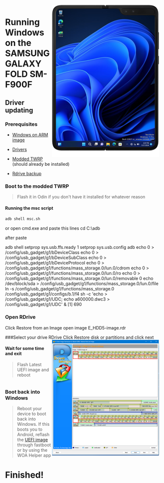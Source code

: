 <img align="right" src="https://github.com/Ost268/SAMSUNG-WINNER-WindowsARM/blob/main/winner.png" width="350" alt="Windows 11 running on winner">

# Running Windows on the SAMSUNG GALAXY FOLD SM-F900F

## Driver updating

### Prerequisites
- [Windows on ARM image](https://worproject.com/esd)
  
- [Drivers](https://mega.nz/file/j9lREBJA#AwA4xIovsHdK4Bpb4-9bDEbxJdCDDr_LYulJ8w3qvcc) 

- [Modded TWRP](https://mega.nz/file/LoVGETDK#-lwSOZeVRTuyOYOOv84RqhZJs8Ns-ESpoM6cT6-X-Kg) (should already be installed)

- [Rdrive backup](son)


### Boot to the modded TWRP
> Flash it in Odin if you don't have it installed for whatever reason

#### Running the msc script
```cmd
adb shell msc.sh
```
or open cmd.exe and paste this lines
cd C:\adb

after paste 

adb shell
setprop sys.usb.ffs.ready 1
setprop sys.usb.config adb
echo 0 > /config/usb_gadget/g1/bDeviceClass
echo 0 > /config/usb_gadget/g1/bDeviceSubClass
echo 0 > /config/usb_gadget/g1/bDeviceProtocol
echo 0 > /config/usb_gadget/g1/functions/mass_storage.0/lun.0/cdrom
echo 0 > /config/usb_gadget/g1/functions/mass_storage.0/lun.0/ro
echo 0 > /config/usb_gadget/g1/functions/mass_storage.0/lun.0/removable 0
echo /dev/block/sda > /config/usb_gadget/g1/functions/mass_storage.0/lun.0/file
ln -s /config/usb_gadget/g1/functions/mass_storage.0 /config/usb_gadget/g1/configs/b.1/f4
sh -c 'echo > /config/usb_gadget/g1/UDC; echo a600000.dwc3 > /config/usb_gadget/g1/UDC' &
[1] 690


### Open RDrive
Click Restore from an Image
open image  E_HDD5-image.rdr

###Select your drive RDrive
<img align="right" src="https://github.com/Ost268/SAMSUNG-WINNER-WindowsARM/blob/main/guide/guide/RDrive/Screen2.png" width="350" alt="RDrive">
Click Restore disk or partitions and click next
#### Wait for some time and exit

> Flash Latest UEFI image and reboot 
```Drivers install manualy .\DriverUpdater.exe -d .\definitions\Desktop\ARM64\Internal\winner.txt -r . -p R:\
```

### Boot back into Windows
> Reboot your device to boot back into Windows. If this boots you to Android, reflash the [UEFI image](https://github.com/woa-msmnile/msmnilePkg/releases/download/2402.86/samsung-winner_NOSB.img)  through fastboot or by using the WOA Helper app

  
  

# Finished!
